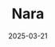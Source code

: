 ---
title: "Nara"
excerpt: "#TODO"
date: 2025-03-21
header:
  overlay_image: voyage/japan/Nara-3v1.jpg
---
